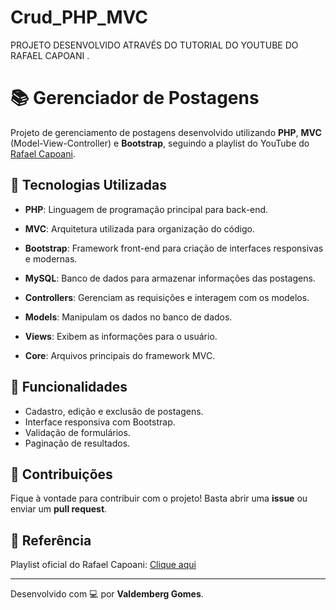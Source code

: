 # Crud_PHP_MVC
PROJETO DESENVOLVIDO ATRAVÉS DO TUTORIAL DO YOUTUBE DO RAFAEL CAPOANI .

# 📚 Gerenciador de Postagens

Projeto de gerenciamento de postagens desenvolvido utilizando **PHP**, **MVC** (Model-View-Controller) e **Bootstrap**, seguindo a playlist do YouTube do [Rafael Capoani](https://www.youtube.com/@RafaelCapoani).

## 🚀 Tecnologias Utilizadas

- **PHP**: Linguagem de programação principal para back-end.
- **MVC**: Arquitetura utilizada para organização do código.
- **Bootstrap**: Framework front-end para criação de interfaces responsivas e modernas.
- **MySQL**: Banco de dados para armazenar informações das postagens.

- **Controllers**: Gerenciam as requisições e interagem com os modelos.
- **Models**: Manipulam os dados no banco de dados.
- **Views**: Exibem as informações para o usuário.
- **Core**: Arquivos principais do framework MVC.


## 📝 Funcionalidades

- Cadastro, edição e exclusão de postagens.
- Interface responsiva com Bootstrap.
- Validação de formulários.
- Paginação de resultados.

## 🤝 Contribuições

Fique à vontade para contribuir com o projeto! Basta abrir uma **issue** ou enviar um **pull request**.


## 🎥 Referência

Playlist oficial do Rafael Capoani: [Clique aqui](https://www.youtube.com/@RafaelCapoani)

---

Desenvolvido com 💻 por **Valdemberg Gomes**.

